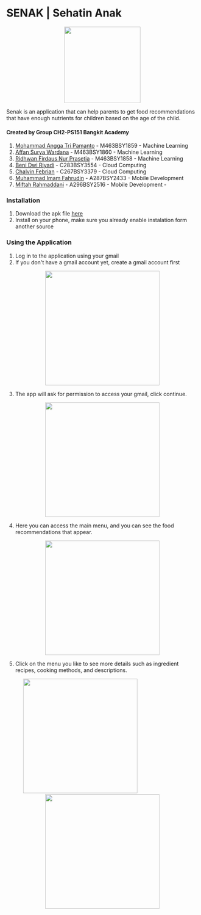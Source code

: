 # SENAK | Sehatin Anak

<p align="center">
  <img src="https://github.com/Sehatin-Anak/ML/blob/main/logo_senak.jpeg" width="200">
</p>

Senak is an application that can help parents to get food recommendations that have enough nutrients for children based on the age of the child. 

#### Created by Group CH2-PS151 Bangkit Academy
1. [Mohammad Angga Tri Pamanto](https://github.com/TriPamanto) - M463BSY1859 - Machine Learning  
2. [Affan Surya Wardana](https://github.com/AffanSurya) - M463BSY1860 - Machine Learning  
3. [Ridhwan Firdaus Nur Prasetia](https://github.com/oneraid) - M463BSY1858 - Machine Learning
4. [Beni Dwi Riyadi](https://github.com/sevend07) - C283BSY3554 - Cloud Computing
5. [Chalvin Febrian](https://github.com/ChalvinF06) - C267BSY3379 - Cloud Computing
6. [Muhammad Imam Fahrudin](https://github.com/basstimam) - A287BSY2433 - Mobile Development
7. [Miftah Rahmaddani]() - A296BSY2516 - Mobile Development -

### Installation
1. Download the apk file [here](https://drive.google.com/file/d/1L6FguhPIlhAkRFHExcEG0ZISgg9k5dXt/view?usp=sharing)
2. Install on your phone, make sure you already enable instalation form another source

### Using the Application
1. Log in to the application using your gmail
2. If you don't have a gmail account yet, create a gmail account first
<p align="center">
  <img src="https://github.com/Sehatin-Anak/ML/blob/main/login.jpeg" width="300">
</p>

3. The app will ask for permission to access your gmail, click continue.
<p align="center">
  <img src="https://github.com/Sehatin-Anak/ML/blob/main/permissionn.jpeg" width="300">
</p>

4. Here you can access the main menu, and you can see the food recommendations that appear.
<p align="center">
  <img src="https://github.com/Sehatin-Anak/ML/blob/main/preview.jpeg" width="300">
</p>

5. Click on the menu you like to see more details such as ingredient recipes, cooking methods, and descriptions.
<p align="center">
  <img src="https://github.com/Sehatin-Anak/ML/blob/main/detail.jpeg" width="300">
  &emsp;&emsp;&emsp;&emsp;&emsp;&emsp;&emsp;&emsp;
  <img src="https://github.com/Sehatin-Anak/ML/blob/main/detail1.jpeg" width="300">
</p>


